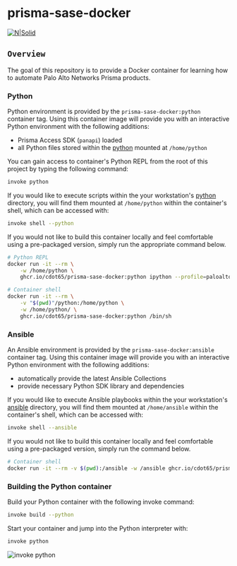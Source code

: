 # prisma-sase-docker

[![N|Solid](./images/paloaltonetworks_logo.png)](https://www.paloaltonetworks.com/)

## `Overview`

The goal of this repository is to provide a Docker container for learning how to automate Palo Alto Networks Prisma products.

### Python

Python environment is provided by the `prisma-sase-docker:python` container tag. Using this container image will provide you with an interactive Python environment with the following additions:

- Prisma Access SDK (`panapi`) loaded
- all Python files stored within the [python](./python/) mounted at `/home/python`

You can gain access to container's Python REPL from the root of this project by typing the following command:

```bash
invoke python
```

If you would like to execute scripts within the your workstation's [python](./python/) directory, you will find them mounted at `/home/python` within the container's shell, which can be accessed with:

```bash
invoke shell --python
```

If you would not like to build this container locally and feel comfortable using a pre-packaged version, simply run the appropriate command below.

```bash
# Python REPL
docker run -it --rm \
    -w /home/python \
    ghcr.io/cdot65/prisma-sase-docker:python ipython --profile=paloalto

# Container shell
docker run -it --rm \
    -v "$(pwd)"/python:/home/python \
    -w /home/python/ \
    ghcr.io/cdot65/prisma-sase-docker:python /bin/sh
```

### Ansible

An Ansible environment is provided by the `prisma-sase-docker:ansible` container tag. Using this container image will provide you with an interactive Python environment with the following additions:

- automatically provide the latest Ansible Collections
- provide necessary Python SDK library and dependencies

If you would like to execute Ansible playbooks within the your workstation's [ansible](./ansible/) directory, you will find them mounted at `/home/ansible` within the container's shell, which can be accessed with:

```bash
invoke shell --ansible
```

If you would not like to build this container locally and feel comfortable using a pre-packaged version, simply run the command below.

```bash
# Container shell
docker run -it --rm -v $(pwd):/ansible -w /ansible ghcr.io/cdot65/prisma-sase-docker:ansible
```

### Building the Python container

Build your Python container with the following invoke command:

```bash
invoke build --python
```

Start your container and jump into the Python interpreter with:

```bash
invoke python
```

![invoke python](images/invoke_python.png)
